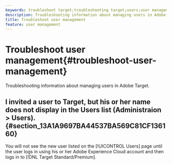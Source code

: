 ```yaml
---
keywords: troubleshoot target;troubleshooting target;users;user management
description: Troubleshooting information about managing users in Adobe Target.
title: Troubleshoot user management
feature: user management
---
```


# Troubleshoot user management{#troubleshoot-user-management}

Troubleshooting information about managing users in Adobe Target.

## I invited a user to Target, but his or her name does not display in the Users list (Administraion > Users). {#section_13A1A9697BA44537BA569C81CF136160}

You will not see the new user listed on the [!UICONTROL Users] page until the user logs in using his or her Adobe Experience Cloud account and then logs in to [!DNL Target Standard/Premium].